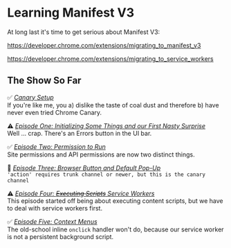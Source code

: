 # Learning Manifest V3

At long last it's time to get serious about Manifest V3:

https://developer.chrome.com/extensions/migrating_to_manifest_v3

https://developer.chrome.com/extensions/migrating_to_service_workers

## The Show So Far

✅ *[Canary Setup](https://github.com/kentbrew/learning-manifest-v3/blob/master/canary_setup.md)*<br>
If you're like me, you a) dislike the taste of coal dust and therefore b) have never even tried Chrome Canary.

⚠️ *[Episode One: Initializing Some Things and our First Nasty Surprise](https://github.com/kentbrew/learning-manifest-v3/blob/master/ep_001.md)*<br>
Well ... crap. There's an Errors button in the UI bar.

✅ *[Episode Two: Permission to Run](https://github.com/kentbrew/learning-manifest-v3/blob/master/ep_002.md)*<br>
Site permissions and API permissions are now two distinct things.

💩 *[Episode Three: Browser Button and Default Pop-Up](https://github.com/kentbrew/learning-manifest-v3/blob/master/ep_003.md)*<br>
`'action' requires trunk channel or newer, but this is the canary channel`

⚠️ *[Episode Four: ~~Executing Scripts~~ Service Workers](https://github.com/kentbrew/learning-manifest-v3/blob/master/ep_004.md)*<br>
This episode started off being about executing content scripts, but we have to deal with service workers first.

✅ *[Episode Five: Context Menus](https://github.com/kentbrew/learning-manifest-v3/blob/master/ep_005.md)*<br>
The old-school inline `onclick` handler won't do, because our service worker is not a persistent background script.
